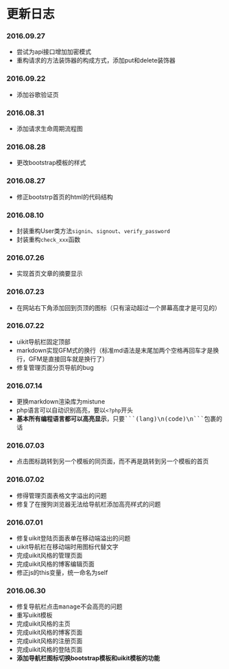 # 更新日志

### 2016.09.27
- 尝试为api接口增加加密模式
- 重构请求的方法装饰器的构成方式，添加put和delete装饰器

### 2016.09.22
- 添加谷歌验证页

### 2016.08.31
- 添加请求生命周期流程图

### 2016.08.28
- 更改bootstrap模板的样式

### 2016.08.27
- 修正bootstrp首页的html的代码结构

### 2016.08.10
- 封装重构User类方法`signin`、`signout`、`verify_password`
- 封装重构`check_xxx`函数

### 2016.07.26
- 实现首页文章的摘要显示

### 2016.07.23
- 在网站右下角添加回到页顶的图标（只有滚动超过一个屏幕高度才是可见的）

### 2016.07.22
- uikit导航栏固定顶部
- markdown实现GFM式的换行（标准md语法是末尾加两个空格再回车才是换行，GFM是直接回车就是换行了）
- 修复管理页面分页导航的bug

### 2016.07.14
- 更换markdown渲染库为mistune
- php语言可以自动识别高亮，要以`<?php`开头
- **基本所有编程语言都可以高亮显示**，只要<kbd>\`\`\`(lang)\n(code)\n\`\`\`</kbd>包裹的话

### 2016.07.03
- 点击图标跳转到另一个模板的同页面，而不再是跳转到另一个模板的首页

### 2016.07.02
- 修得管理页面表格文字溢出的问题
- 修复了在搜狗浏览器无法给导航栏添加高亮样式的问题

### 2016.07.01
- 修复uikit登陆页面表单在移动端溢出的问题
- uikit导航栏在移动端时用图标代替文字
- 完成uikit风格的管理页面
- 完成uikit风格的博客编辑页面
- 修正js的this变量，统一命名为self

### 2016.06.30
- 修复导航栏点击<kbd>manage</kbd>不会高亮的问题
- 重写uikit模板
- 完成uikit风格的主页
- 完成uikit风格的博客页面
- 完成uikit风格的注册页面
- 完成uikit风格的登陆页面
- **添加导航栏图标切换bootstrap模板和uikit模板的功能**
